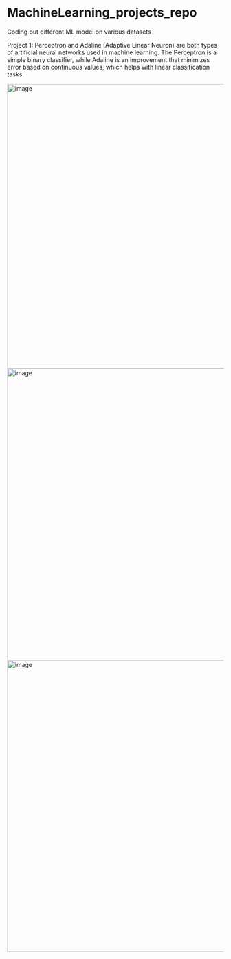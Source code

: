 # MachineLearning_projects_repo
 Coding out different ML model on various datasets

Project 1: Perceptron and Adaline (Adaptive Linear Neuron) are both types of artificial neural networks used in machine learning. The Perceptron is a simple binary classifier, while Adaline is an improvement that minimizes error based on continuous values, which helps with linear classification tasks.

<img width="661" alt="image" src="https://github.com/user-attachments/assets/105f03de-128e-425a-bb24-57d171912aba">
<img width="678" alt="image" src="https://github.com/user-attachments/assets/ae82d4ec-50c7-4885-8f58-2a98a5968109">
<img width="678" alt="image" src="https://github.com/user-attachments/assets/473a5d01-6928-4fe2-ae67-5373aadf5518">



